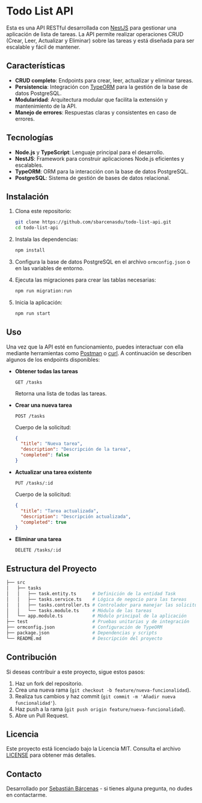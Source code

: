 
# Todo List API

Esta es una API RESTful desarrollada con [NestJS](https://nestjs.com/) para gestionar una aplicación de lista de tareas. La API permite realizar operaciones CRUD (Crear, Leer, Actualizar y Eliminar) sobre las tareas y está diseñada para ser escalable y fácil de mantener.

## Características

- **CRUD completo**: Endpoints para crear, leer, actualizar y eliminar tareas.
- **Persistencia**: Integración con [TypeORM](https://typeorm.io/) para la gestión de la base de datos PostgreSQL.
- **Modularidad**: Arquitectura modular que facilita la extensión y mantenimiento de la API.
- **Manejo de errores**: Respuestas claras y consistentes en caso de errores.

## Tecnologías

- **Node.js** y **TypeScript**: Lenguaje principal para el desarrollo.
- **NestJS**: Framework para construir aplicaciones Node.js eficientes y escalables.
- **TypeORM**: ORM para la interacción con la base de datos PostgreSQL.
- **PostgreSQL**: Sistema de gestión de bases de datos relacional.

## Instalación

1. Clona este repositorio:
   ```bash
   git clone https://github.com/sbarcenasdu/todo-list-api.git
   cd todo-list-api
   ```

2. Instala las dependencias:
   ```bash
   npm install
   ```

3. Configura la base de datos PostgreSQL en el archivo `ormconfig.json` o en las variables de entorno.

4. Ejecuta las migraciones para crear las tablas necesarias:
   ```bash
   npm run migration:run
   ```

5. Inicia la aplicación:
   ```bash
   npm run start
   ```

## Uso

Una vez que la API esté en funcionamiento, puedes interactuar con ella mediante herramientas como [Postman](https://www.postman.com/) o [curl](https://curl.se/). A continuación se describen algunos de los endpoints disponibles:

- **Obtener todas las tareas**
  ```http
  GET /tasks
  ```
  Retorna una lista de todas las tareas.

- **Crear una nueva tarea**
  ```http
  POST /tasks
  ```
  Cuerpo de la solicitud:
  ```json
  {
    "title": "Nueva tarea",
    "description": "Descripción de la tarea",
    "completed": false
  }
  ```

- **Actualizar una tarea existente**
  ```http
  PUT /tasks/:id
  ```
  Cuerpo de la solicitud:
  ```json
  {
    "title": "Tarea actualizada",
    "description": "Descripción actualizada",
    "completed": true
  }
  ```

- **Eliminar una tarea**
  ```http
  DELETE /tasks/:id
  ```

## Estructura del Proyecto

```bash
├── src
│   ├── tasks
│   │   ├── task.entity.ts      # Definición de la entidad Task
│   │   ├── tasks.service.ts    # Lógica de negocio para las tareas
│   │   ├── tasks.controller.ts # Controlador para manejar las solicitudes HTTP
│   │   └── tasks.module.ts     # Módulo de las tareas
│   └── app.module.ts           # Módulo principal de la aplicación
├── test                        # Pruebas unitarias y de integración
├── ormconfig.json              # Configuración de TypeORM
├── package.json                # Dependencias y scripts
└── README.md                   # Descripción del proyecto
```

## Contribución

Si deseas contribuir a este proyecto, sigue estos pasos:

1. Haz un fork del repositorio.
2. Crea una nueva rama (`git checkout -b feature/nueva-funcionalidad`).
3. Realiza tus cambios y haz commit (`git commit -m 'Añadir nueva funcionalidad'`).
4. Haz push a la rama (`git push origin feature/nueva-funcionalidad`).
5. Abre un Pull Request.

## Licencia

Este proyecto está licenciado bajo la Licencia MIT. Consulta el archivo [LICENSE](LICENSE) para obtener más detalles.

## Contacto

Desarrollado por [Sebastián Bárcenas](https://github.com/sbarcenasdu) - si tienes alguna pregunta, no dudes en contactarme.
